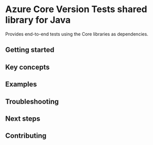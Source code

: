 # Azure Core Version Tests shared library for Java

Provides end-to-end tests using the Core libraries as dependencies.

## Getting started

## Key concepts

## Examples

## Troubleshooting

## Next steps

## Contributing

<!-- links -->



